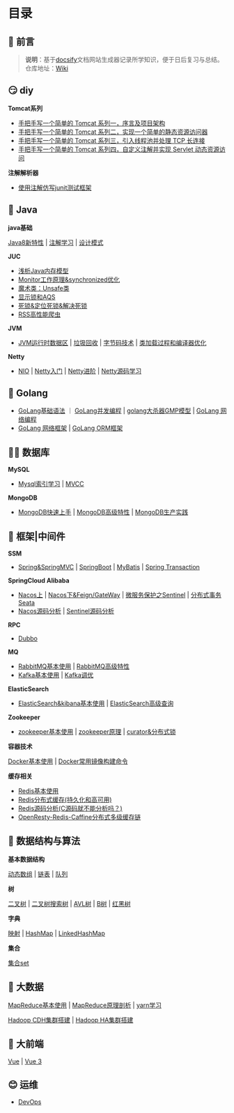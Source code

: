 # 目录

## 📢 前言

> **说明**：基于[docsify](https://docsify.js.org/#/zh-cn/?id=docsify)文档网站生成器记录所学知识，便于日后复习与总结。<br>仓库地址：[Wiki](https://github.com/fengyuan-liang/notes)

## 😏 diy

**Tomcat系列**

- [手把手写一个简单的 Tomcat 系列一，序言及项目架构](/DIY/DiyTomcat系列一、序言及项目架构.md)
- [手把手写一个简单的 Tomcat 系列二，实现一个简单的静态资源访问器](/DIY/diyTomcat系列二、实现一个简单的静态资源访问器.md)
- [手把手写一个简单的 Tomcat 系列三，引入线程池并处理 TCP 长连接](/DIY/diyTomcat系列三，引入线程池并处理TCP长连接.md)
- [手把手写一个简单的 Tomcat 系列四，自定义注解并实现 Servlet 动态资源访问](/DIY/diyTomcat系列四，自定义注解并实现Servlet动态资源访问.md)

**注解解析器**

- [使用注解仿写junit测试框架](/java/注解学习二、使用注解仿写junit测试框架.md)

## 🎯 Java

**java基础**

[Java8新特性](/java/Java8新特性.md) | [注解学习](/java/注解学习一、Java内置注解及注解书写.md) |  [设计模式](/设计模式/设计模式.md)

**JUC**

- [浅析Java内存模型](/JUC/深入理解Java内存模型.md)    
- [Monitor工作原理&synchronized优化](/JUC/Monitor工作原理&synchronized优化.md)    
- [魔术类：Unsafe类](/JUC/Unsafe类.md)    
- [显示锁和AQS](/JUC/显示锁和AQS.md)    
- [死锁&定位死锁&解决死锁](/JUC/死锁&定位死锁&解决死锁.md)    
- [RSS高性能爬虫](/JUC/RSS高性能爬虫.md)

**JVM**

- [JVM运行时数据区](/JVM/2-JVM运行时数据区.md)  |  [垃圾回收](/JVM/3-垃圾回收.md)   |  [字节码技术](/JVM/4-字节码技术.md)   |  [类加载过程和编译器优化](/JVM/5-类加载过程和编译器优化.md)

**Netty**

- [NIO](/netty/Netty01-nio.md) | [Netty入门](/netty/Netty02-入门.md) | [Netty进阶](/netty/Netty03-进阶.md) | [Netty源码学习](/netty/Netty04-优化与源码.md)

## 🎉 Golang

-  [GoLang基础语法](/GoLang/GoLang基础语法.md) ｜ [GoLang并发编程](/GoLang/Golang并发编程.md) |  [golang大杀器GMP模型](/GoLang/golang大杀器GMP模型.md)   |  [GoLang 网络编程](/GoLang/GoLang网络编程.md) 
-   [GoLang 网络框架](/GoLang/golang_网络框架.md) |  [GoLang ORM框架](/GoLang/golang_ORM框架.md)

## 🐱‍🏍 数据库

**MySQL**

- [Mysql索引学习](/mysql进阶/Mysql学习一：索引.md) | [MVCC](/mysql进阶/MySQL_MVCC.md)

**MongoDB**

- [MongoDB快速上手](/中间件/MongoDB/MongoDB快速上手.md)  |  [MongoDB高级特性](/中间件/MongoDB/MongoDB高级特性.md) | [MongoDB生产实践](/中间件/MongoDB/MongoDB生产实践.md)

## 🥊 框架|中间件

**SSM**

- [Spring&SpringMVC](/Spring_Framework/Spring&SpringMVC.md) | [SpringBoot](/Spring_Framework/SpringBoot学习.md) | [MyBatis](/Spring_Framework/MyBatis学习.md) | [Spring Transaction](/Spring_Framework/Spring_transaction.md)

**SpringCloud Alibaba**

- [Nacos上](/SpringCloud/黑马SpringCloud-阿里巴巴/0-eureka&nacos.md)  | [Nacos下&Feign/GateWay](/SpringCloud/黑马SpringCloud-阿里巴巴/1-SpringCloud实用篇02.md)  | [微服务保护之Sentinel](/SpringCloud/黑马SpringCloud-阿里巴巴/7-微服务保护之sentinel学习.md) | [分布式事务Seata](/SpringCloud/黑马SpringCloud-阿里巴巴/8-分布式事务之seata学习.md)
- [Nacos源码分析](/SpringCloud/黑马SpringCloud-阿里巴巴/13-Nacos源码分析.md) | [Sentinel源码分析](/SpringCloud/黑马SpringCloud-阿里巴巴/14-Sentinel源码分析.md)

**RPC**

- [Dubbo](/中间件/RPC/Dubbo.md)

**MQ**

- [RabbitMQ基本使用](/SpringCloud/黑马SpringCloud-阿里巴巴/3-RabbitMQ.md)    |   [RabbitMQ高级特性](/SpringCloud/黑马SpringCloud-阿里巴巴/11-RabbitMQ-高级篇.md)
- [Kafka基本使用](/中间件/Kafka/Kafka.md)  |  [Kafka调优](/中间件/Kafka/Kafka调优.md) 

**ElasticSearch**

- [ElasticSearch&kibana基本使用](/SpringCloud/黑马SpringCloud-阿里巴巴/4-ElasticSearch.md)   |  [ElasticSearch高级查询](/SpringCloud/黑马SpringCloud-阿里巴巴/5-ElasticSearch之DSL查询.md)

**Zookeeper**

- [zookeeper基本使用](/中间件/Zookeeper/docker安装zookeeper&zookeeper基本使用.md)  | [zookeeper原理](中间件/Zookeeper/Zookeeper原理.md) |  [curator&分布式锁](/中间件/Zookeeper/zookeeper操作封装——curator使用.md)

**容器技术**

[Docker基本使用](/SpringCloud/黑马SpringCloud-阿里巴巴/2-Docker实用篇.md) | [Docker常用镜像构建命令](/运维/常用docker部署容器命令.md)

**缓存相关**

- [Redis基本使用](/中间件/Redis/Redis学习笔记.md)        
- [Redis分布式缓存(持久化和高可用)](/SpringCloud/黑马SpringCloud-阿里巴巴/9-分布式缓存.md)    
- [Redis源码分析(C源码就不能分析吗？)](/中间件/Redis/redis源码分析.md)        
- [OpenResty-Redis-Caffine分布式多级缓存链](/SpringCloud/黑马SpringCloud-阿里巴巴/10-多级缓存.md)

## 💊 数据结构与算法

**基本数据结构**

[动态数组](/AlgorithmAndDataStructure/1-动态数组.md)    |   [链表](/AlgorithmAndDataStructure/2-链表.md)   |   [队列](/AlgorithmAndDataStructure/3-队列.md)

**树**

[二叉树](/AlgorithmAndDataStructure/4-二叉树.md)     |   [二叉树搜索树](/AlgorithmAndDataStructure/5-二叉树搜索树.md)    |  [AVL树](/AlgorithmAndDataStructure/6-AVL树.md)  |    [B树](/AlgorithmAndDataStructure/7-B树.md)   |    [红黑树](/AlgorithmAndDataStructure/8-红黑树.md)           

**字典**

[映射](/AlgorithmAndDataStructure/10-映射(TreeMap、TreeSet).md) | [HashMap](/AlgorithmAndDataStructure/11-Hash表.md) | [LinkedHashMap](/AlgorithmAndDataStructure/12-LinkedHashMap.md)

**集合**

[集合set](/AlgorithmAndDataStructure/9-集合set.md) 

## 🎈 大数据

[MapReduce基本使用](/大数据/hadoop/2-MapReduce/5-MapReduce学习.md)    |    [MapReduce原理剖析](/大数据/hadoop/2-MapReduce/6-MapReduce原理剖析.md)   |    [yarn学习](/大数据/hadoop/3-yarn/yarn学习.md)      

 [Hadoop CDH集群搭建](/大数据/hadoop/Hadoop_CDH高可用集群搭建.md)  |   [Hadoop HA集群搭建](/大数据/hadoop/Hadoop完全分布式安装（HA、Yarn、ZKFC、flumeGanglia、sqoop一步到位）.md) 

## 🔎 大前端

 [Vue](/前端框架/Vue/Vue脚手架学习笔记.md)   |   [Vue 3](/前端框架/Vue/vue3快速上手.md)  

## 😊 运维

- [DevOps](/运维/DevOps.md)  


